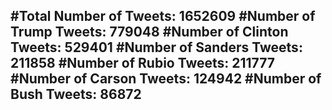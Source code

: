 #Total Number of Tweets: 1652609 
#Number of Trump Tweets: 779048
#Number of Clinton Tweets: 529401
#Number of Sanders Tweets: 211858
#Number of Rubio Tweets: 211777
#Number of Carson Tweets: 124942
#Number of Bush Tweets: 86872
---
